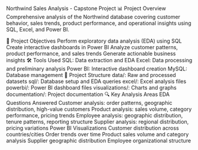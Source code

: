 Northwind Sales Analysis - Capstone Project
📊 Project Overview
Comprehensive analysis of the Northwind database covering customer behavior, sales trends, product performance, and operational insights using SQL, Excel, and Power BI.

🎯 Project Objectives
Perform exploratory data analysis (EDA) using SQL
Create interactive dashboards in Power BI
Analyze customer patterns, product performance, and sales trends
Generate actionable business insights
🛠️ Tools Used
SQL: Data extraction and EDA
Excel: Data processing and preliminary analysis
Power BI: Interactive dashboard creation
MySQL: Database management
📁 Project Structure
data/: Raw and processed datasets
sql/: Database setup and EDA queries
excel/: Excel analysis files
powerbi/: Power BI dashboard files
visualizations/: Charts and graphs
documentation/: Project documentation
🔍 Key Analysis Areas
EDA Questions Answered
Customer analysis: order patterns, geographic distribution, high-value customers
Product analysis: sales volume, category performance, pricing trends
Employee analysis: geographic distribution, tenure patterns, reporting structure
Supplier analysis: regional distribution, pricing variations
Power BI Visualizations
Customer distribution across countries/cities
Order trends over time
Product sales volume and category analysis
Supplier geographic distribution
Employee organizational structure

